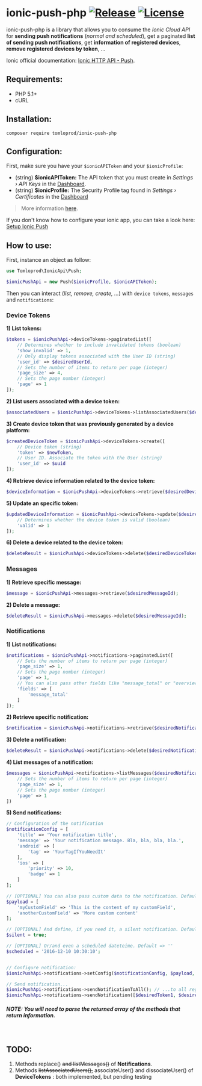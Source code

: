 # ionic-push-php [![Release](https://img.shields.io/github/release/tomloprod/ionic-push-php.svg)](https://github.com/tomloprod/ionic-push-php) [![License](https://img.shields.io/github/license/tomloprod/ionic-push-php.svg)](http://www.opensource.org/licenses/mit-license.php) 

ionic-push-php is a library that allows you to consume the *Ionic Cloud API* for **sending push notifications** (*normal and scheduled*), get a paginated **list of sending push notifications**,  get **information of registered devices**, **remove registered devices by token**, ...

Ionic official documentation: [Ionic HTTP API - Push](https://docs.ionic.io/api/endpoints/push.html).

## Requirements:

- PHP 5.1+
- cURL

## Installation:

    composer require tomloprod/ionic-push-php

## Configuration:


First, make sure you have your `$ionicAPIToken` and your `$ionicProfile`:

- (string) **$ionicAPIToken:** The API token that you must create in *Settings › API Keys* in the [Dashboard](https://apps.ionic.io).
- (string) **$ionicProfile:** The Security Profile tag found in *Settings › Certificates* in the [Dashboard](https://apps.ionic.io)

> More information [here](https://github.com/tomloprod/ionic-push-php/issues/1).

If you don't know how to configure your ionic app, you can take a look here: [Setup Ionic Push](http://docs.ionic.io/services/push/#setup)


## How to use:

First, instance an object as follow:

```php
use Tomloprod\IonicApi\Push;

$ionicPushApi = new Push($ionicProfile, $ionicAPIToken);
```

Then you can interact (*list, remove, create, ...*) with `device tokens`, `messages` and `notifications`:

### Device Tokens

 **1) List tokens:**
```php
$tokens = $ionicPushApi->deviceTokens->paginatedList([
    // Determines whether to include invalidated tokens (boolean)
    'show_invalid' => 1,
    // Only display tokens associated with the User ID (string)
    'user_id' => $desiredUserId,
    // Sets the number of items to return per page (integer)
    'page_size' => 4,
    // Sets the page number (integer)
    'page' => 1
]);

```
 **2) List users associated with a device token:**
```php
$associatedUsers = $ionicPushApi->deviceTokens->listAssociatedUsers($desiredDeviceToken);
```

**3) Create device token that was previously generated by a device platform:**
```php
$createdDeviceToken = $ionicPushApi->deviceTokens->create([
    // Device token (string)
    'token' => $newToken,
    // User ID. Associate the token with the User (string)
    'user_id' => $uuid 
]);
```

**4) Retrieve device information related to the device token:**
```php
$deviceInformation = $ionicPushApi->deviceTokens->retrieve($desiredDeviceToken);
```

**5) Update an specific token:**
```php
$updatedDeviceInformation = $ionicPushApi->deviceTokens->update($desiredDeviceToken, [
    // Determines whether the device token is valid (boolean)
    'valid' => 1
]);
```
 
**6) Delete a device related to the device token:**
```php
$deleteResult = $ionicPushApi->deviceTokens->delete($desiredDeviceToken);
```

### Messages

**1) Retrieve specific message:**
```php
$message = $ionicPushApi->messages->retrieve($desiredMessageId);
```


**2) Delete a message:**
```php
$deleteResult = $ionicPushApi->messages->delete($desiredMessageId);
```

### Notifications
 
**1) List notifications:**
```php
$notifications = $ionicPushApi->notifications->paginatedList([
    // Sets the number of items to return per page (integer)
    'page_size' => 1,
    // Sets the page number (integer)
    'page' => 1,
    // You can also pass other fields like "message_total" or "overview" (string[])
    'fields' => [
        'message_total'
    ]
]);
```

**2) Retrieve specific notification:**
```php
$notification = $ionicPushApi->notifications->retrieve($desiredNotificationId);
```
 
**3) Delete a notification:**
```php
$deleteResult = $ionicPushApi->notifications->delete($desiredNotificationId);
```

**4) List messages of a notification:**
```php
$messages = $ionicPushApi->notifications->listMessages($desiredNotificationId, [
    // Sets the number of items to return per page (integer)
    'page_size' => 1,
    // Sets the page number (integer)
    'page' => 1
])
 ```
 
**5) Send notifications:**
```php
// Configuration of the notification
$notificationConfig = [
    'title' => 'Your notification title',
    'message' => 'Your notification message. Bla, bla, bla, bla.',
    'android' => [
        'tag' => 'YourTagIfYouNeedIt'
    ],
    'ios' => [
        'priority' => 10,
        'badge' => 1
    ]
];

// [OPTIONAL] You can also pass custom data to the notification. Default => []
$payload = [ 
    'myCustomField' => 'This is the content of my customField',
    'anotherCustomField' => 'More custom content'
];

// [OPTIONAL] And define, if you need it, a silent notification. Default => false
$silent = true;

// [OPTIONAL] Or/and even a scheduled dateteime. Default => ''
$scheduled = '2016-12-10 10:30:10';


// Configure notification:
$ionicPushApi->notifications->setConfig($notificationConfig, $payload, $silent, $scheduled);

// Send notification...
$ionicPushApi->notifications->sendNotificationToAll(); // ...to all registered devices
$ionicPushApi->notifications->sendNotification([$desiredToken1, $desiredToken2, $desiredToken3]); // ...to some devices
```
    
##### *NOTE: You will need to parse the returned array of the methods that return information.*


<br>

## TODO:

1. Methods replace() ~~and listMessages()~~ of **Notifications**.
1. Methods ~~listAssociatedUsers(),~~ associateUser() and dissociateUser() of **DeviceTokens** : both implemented, but pending testing
